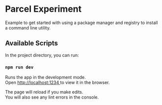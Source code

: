 # Parcel Experiment
Example to get started with using a package manager and registry to install a command line utility.

## Available Scripts

In the project directory, you can run:

### `npm run dev`

Runs the app in the development mode.\
Open [http://localhost:1234 ](http://localhost:1234) to view it in the browser.

The page will reload if you make edits.\
You will also see any lint errors in the console.
